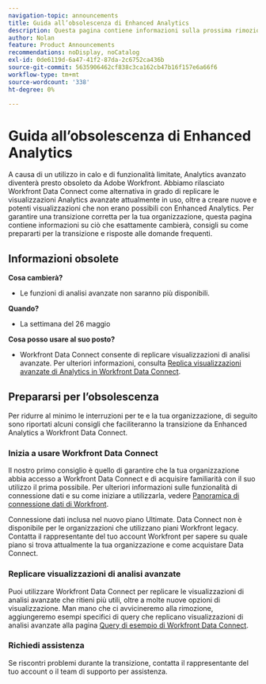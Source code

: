 ```yaml
---
navigation-topic: announcements
title: Guida all’obsolescenza di Enhanced Analytics
description: Questa pagina contiene informazioni sulla prossima rimozione di Enhanced Analytics.
author: Nolan
feature: Product Announcements
recommendations: noDisplay, noCatalog
exl-id: 0de6119d-6a47-41f2-87da-2c6752ca436b
source-git-commit: 5635906462cf838c3ca162cb47b16f157e6a66f6
workflow-type: tm+mt
source-wordcount: '338'
ht-degree: 0%

---
```


# Guida all’obsolescenza di Enhanced Analytics

A causa di un utilizzo in calo e di funzionalità limitate, Analytics avanzato diventerà presto obsoleto da Adobe Workfront. Abbiamo rilasciato Workfront Data Connect come alternativa in grado di replicare le visualizzazioni Analytics avanzate attualmente in uso, oltre a creare nuove e potenti visualizzazioni che non erano possibili con Enhanced Analytics. Per garantire una transizione corretta per la tua organizzazione, questa pagina contiene informazioni su ciò che esattamente cambierà, consigli su come prepararti per la transizione e risposte alle domande frequenti.

## Informazioni obsolete

**Cosa cambierà?**

* Le funzioni di analisi avanzate non saranno più disponibili.

**Quando?**

* La settimana del 26 maggio

**Cosa posso usare al suo posto?**

* Workfront Data Connect consente di replicare visualizzazioni di analisi avanzate. Per ulteriori informazioni, consulta [Replica visualizzazioni avanzate di Analytics in Workfront Data Connect](#replicate-enhanced-analytics-visualizations-in-workfront-data-connect).

## Prepararsi per l’obsolescenza

Per ridurre al minimo le interruzioni per te e la tua organizzazione, di seguito sono riportati alcuni consigli che faciliteranno la transizione da Enhanced Analytics a Workfront Data Connect.

### Inizia a usare Workfront Data Connect

Il nostro primo consiglio è quello di garantire che la tua organizzazione abbia accesso a Workfront Data Connect e di acquisire familiarità con il suo utilizzo il prima possibile. Per ulteriori informazioni sulle funzionalità di connessione dati e su come iniziare a utilizzarla, vedere [Panoramica di connessione dati di Workfront](/help/quicksilver/reports-and-dashboards/data-lake/data-lake-overview.md).

Connessione dati inclusa nel nuovo piano Ultimate<!--, and can be purchased as an add-on to the new Select and Prime plans-->. Data Connect non è disponibile per le organizzazioni che utilizzano piani Workfront legacy. Contatta il rappresentante del tuo account Workfront per sapere su quale piano si trova attualmente la tua organizzazione e come acquistare Data Connect.

### Replicare visualizzazioni di analisi avanzate

Puoi utilizzare Workfront Data Connect per replicare le visualizzazioni di analisi avanzate che ritieni più utili, oltre a molte nuove opzioni di visualizzazione. Man mano che ci avvicineremo alla rimozione, aggiungeremo esempi specifici di query che replicano visualizzazioni di analisi avanzate alla pagina [Query di esempio di Workfront Data Connect](/help/quicksilver/reports-and-dashboards/data-lake/basic-query-examples.md).

### Richiedi assistenza

Se riscontri problemi durante la transizione, contatta il rappresentante del tuo account o il team di supporto per assistenza.

<!--
## FAQ

+++ Will I be able to continue using Enhanced Analytics after the deprecation?

No, it will be completely removed from the application.
+++

+++ What do I do if my organization is on a legacy Workfront plan but I want to use Data Connect?

Contact your account representative about moving to one of the new Workfront plans.
+++
-->
